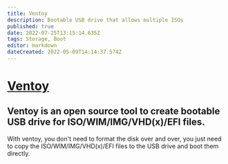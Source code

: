 ```yaml
---
title: Ventoy
description: Bootable USB drive that allows multiple ISOs
published: true
date: 2022-07-25T13:15:14.635Z
tags: Storage, Boot
editor: markdown
dateCreated: 2022-05-09T14:14:37.574Z
---
```

# [Ventoy](https://www.ventoy.net/en/index.html)

## Ventoy is an open source tool to create bootable USB drive for ISO/WIM/IMG/VHD(x)/EFI files.  
With ventoy, you don't need to format the disk over and over, you just need to copy the ISO/WIM/IMG/VHD(x)/EFI files to the USB drive and boot them directly.
